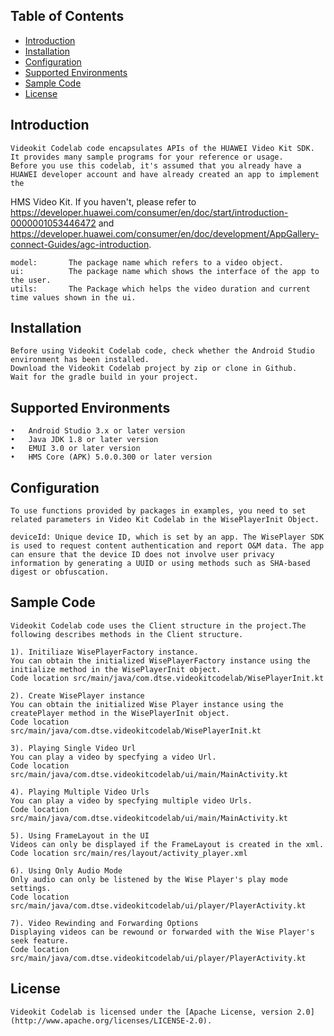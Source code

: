 ## Table of Contents

 * [Introduction](#introduction)
 * [Installation](#installation)
 * [Configuration ](#configuration )
 * [Supported Environments](#supported-environments)
 * [Sample Code](#Sample-Code)
 * [License](#license)
 
 
## Introduction
    Videokit Codelab code encapsulates APIs of the HUAWEI Video Kit SDK. It provides many sample programs for your reference or usage.
    Before you use this codelab, it's assumed that you already have a HUAWEI developer account and have already created an app to implement the
HMS Video Kit. If you haven't, please refer to https://developer.huawei.com/consumer/en/doc/start/introduction-0000001053446472 and https://developer.huawei.com/consumer/en/doc/development/AppGallery-connect-Guides/agc-introduction.
    
    model:       The package name which refers to a video object.
    ui:          The package name which shows the interface of the app to the user.
    utils:       The Package which helps the video duration and current time values shown in the ui.

## Installation
    Before using Videokit Codelab code, check whether the Android Studio environment has been installed. 
    Download the Videokit Codelab project by zip or clone in Github.
    Wait for the gradle build in your project.
    
## Supported Environments
	•	Android Studio 3.x or later version
	•	Java JDK 1.8 or later version
	•	EMUI 3.0 or later version
	•	HMS Core (APK) 5.0.0.300 or later version

## Configuration 
    To use functions provided by packages in examples, you need to set related parameters in Video Kit Codelab in the WisePlayerInit Object.
    
    deviceId: Unique device ID, which is set by an app. The WisePlayer SDK is used to request content authentication and report O&M data. The app can ensure that the device ID does not involve user privacy information by generating a UUID or using methods such as SHA-based digest or obfuscation.
	
## Sample Code
    Videokit Codelab code uses the Client structure in the project.The following describes methods in the Client structure.

    1). Initiliaze WisePlayerFactory instance.
    You can obtain the initialized WisePlayerFactory instance using the initialize method in the WisePlayerInit object.
    Code location src/main/java/com.dtse.videokitcodelab/WisePlayerInit.kt
    
    2). Create WisePlayer instance
    You can obtain the initialized Wise Player instance using the createPlayer method in the WisePlayerInit object.
    Code location  src/main/java/com.dtse.videokitcodelab/WisePlayerInit.kt
    
    3). Playing Single Video Url
    You can play a video by specfying a video Url.
    Code location src/main/java/com.dtse.videokitcodelab/ui/main/MainActivity.kt
    
    4). Playing Multiple Video Urls
    You can play a video by specfying multiple video Urls.
    Code location src/main/java/com.dtse.videokitcodelab/ui/main/MainActivity.kt
    
    5). Using FrameLayout in the UI
    Videos can only be displayed if the FrameLayout is created in the xml.
    Code location src/main/res/layout/activity_player.xml
    
    6). Using Only Audio Mode
    Only audio can only be listened by the Wise Player's play mode settings.
    Code location src/main/java/com.dtse.videokitcodelab/ui/player/PlayerActivity.kt
    
    7). Video Rewinding and Forwarding Options
    Displaying videos can be rewound or forwarded with the Wise Player's seek feature.
    Code location src/main/java/com.dtse.videokitcodelab/ui/player/PlayerActivity.kt

##  License
    Videokit Codelab is licensed under the [Apache License, version 2.0](http://www.apache.org/licenses/LICENSE-2.0).
